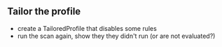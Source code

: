 Tailor the profile
------------------

 * create a TailoredProfile that disables some rules
 * run the scan again, show they they didn't run (or are not evaluated?)
